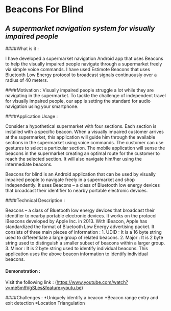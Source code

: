 # Beacons For Blind


## *A supermarket navigation system for visually impaired people*



####What is it : 

I have developed a supermarket navigation Android app that uses Beacons to help the visually impaired people navigate through a
supermarket freely via simple voice commands. I have used Estimote Beacons that uses Bluetooth Low Energy protocol
to broadcast signals continuously over a radius of 40 meters.



####Motivation : 
Visually impaired people struggle a lot while they are navigating in the supermarket. To tackle the challenge of independent travel for visually impaired people, our app is setting the standard for audio navigation using your smartphone.

####Application Usage :

Consider a hypothetical supermarket with four sections. Each section is installed with a specific beacon. When a visually impaired 
customer arrives at the supermarket, this application will guide him through the available sections in the supermarket using voice 
commands. The customer can use gestures to select a particular section. The mobile application will sense the beacons in the supermarket 
creating an optimal route for the customer to reach the selected section. It will also navigate him/her using the intermediate beacons.

Beacons for blind is an Android application that can be used by visually impaired people to navigate 
freely in a supermarket and shop independently. It uses Beacons – a class of Bluetooth low energy devices 
that broadcast their identifier to nearby portable electronic devices. 



####Technical Description :

Beacons – a class of Bluetooth low energy devices that broadcast their identifier to nearby portable electronic devices. It works on the protocol iBeacons developed by Apple Inc. in  2013. With iBeacon, Apple has standardized the format of Bluetooth Low Energy advertising packet. It consists of three main pieces of information :
	1. UDID : It is a 16 byte string used to differentiate a large group of related beacons. 
	2. Major : It is 2 byte string used to distinguish a smaller subset of beacons within a larger group.
	3. Minor : It is 2 byte string used to identify individual beacons.
This application uses the above beacon information to identify individual beacons.

#### Demonstration :
Visit the following link : (https://www.youtube.com/watch?v=me5m9VgSLes&feature=youtu.be)

####Challenges :
*Uniquely identify a beacon
*Beacon range entry and exit detection
*Location Triangulation

